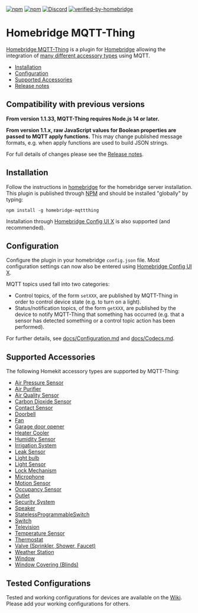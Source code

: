 [![npm](https://badgen.net/npm/v/homebridge-mqttthing/latest)](https://www.npmjs.com/package/homebridge-mqttthing)
[![npm](https://badgen.net/npm/dt/homebridge-mqttthing)](https://www.npmjs.com/package/homebridge-mqttthing)
[![Discord](https://img.shields.io/discord/432663330281226270?color=728ED5&logo=discord&label=discord)](https://discord.gg/MTpeMC)
[![verified-by-homebridge](https://badgen.net/badge/homebridge/verified/purple)](https://github.com/homebridge/homebridge/wiki/Verified-Plugins)

# Homebridge MQTT-Thing
[Homebridge MQTT-Thing](https://www.npmjs.com/package/homebridge-mqttthing) is a plugin for [Homebridge](https://github.com/homebridge/homebridge) allowing the integration of [many different accessory types](#supported-accessories) using MQTT.

   * [Installation](#installation)
   * [Configuration](#configuration)
   * [Supported Accessories](#supported-accessories)
   * [Release notes](docs/ReleaseNotes.md)

## Compatibility with previous versions

**From version 1.1.33, MQTT-Thing requires Node.js 14 or later.**

**From version 1.1.x, raw JavaScript values for Boolean properties are passed to MQTT apply functions.** This may change published message formats, e.g. when apply functions are used to build JSON strings.

For full details of changes please see the [Release notes](docs/ReleaseNotes.md).

## Installation
Follow the instructions in [homebridge](https://www.npmjs.com/package/homebridge) for the homebridge server installation.
This plugin is published through [NPM](https://www.npmjs.com/package/homebridge-mqttthing) and should be installed "globally" by typing:

    npm install -g homebridge-mqttthing

Installation through 
[Homebridge Config UI X](https://www.npmjs.com/package/homebridge-config-ui-x) is also supported (and recommended).

## Configuration
Configure the plugin in your homebridge `config.json` file. Most configuration settings can now also be entered using 
[Homebridge Config UI X](https://www.npmjs.com/package/homebridge-config-ui-x).

MQTT topics used fall into two categories:

   * Control topics, of the form `setXXX`, are published by MQTT-Thing in order to control device state (e.g. to turn on a light).
   * Status/notification topics, of the form `getXXX`, are published by the device to notify MQTT-Thing that something has occurred (e.g. that a sensor has detected something or a control topic action has been performed).

For further details, see [docs/Configuration.md](docs/Configuration.md) and [docs/Codecs.md](docs/Codecs.md).

## Supported Accessories

The following Homekit accessory types are supported by MQTT-Thing:

   * [Air Pressure Sensor](docs/Accessories.md#air-pressure-sensor)
   * [Air Purifier](docs/Accessories.md#air-purifier)
   * [Air Quality Sensor](docs/Accessories.md#air-quality-sensor)
   * [Carbon Dioxide Sensor](docs/Accessories.md#carbon-dioxide-sensor)
   * [Contact Sensor](docs/Accessories.md#contact-sensor)
   * [Doorbell](docs/Accessories.md#doorbell)
   * [Fan](docs/Accessories.md#fan)
   * [Garage door opener](docs/Accessories.md#garage-door-opener)
   * [Heater Cooler](docs/Accessories.md#heater-cooler)
   * [Humidity Sensor](docs/Accessories.md#humidity-sensor)
   * [Irrigation System](docs/Accessories.md#irrigation-system)
   * [Leak Sensor](docs/Accessories.md#leak-sensor)
   * [Light bulb](docs/Accessories.md#light-bulb)
   * [Light Sensor](docs/Accessories.md#light-sensor)
   * [Lock Mechanism](docs/Accessories.md#lock-mechanism)
   * [Microphone](docs/Accessories.md#microphone)
   * [Motion Sensor](docs/Accessories.md#motion-sensor)
   * [Occupancy Sensor](docs/Accessories.md#occupancy-sensor)
   * [Outlet](docs/Accessories.md#outlet)
   * [Security System](docs/Accessories.md#security-system)
   * [Speaker](docs/Accessories.md#speaker)
   * [StatelessProgrammableSwitch](docs/Accessories.md#statelessprogrammableswitch)
   * [Switch](docs/Accessories.md#switch)
   * [Television](docs/Accessories.md#television)
   * [Temperature Sensor](docs/Accessories.md#temperature-sensor)
   * [Thermostat](docs/Accessories.md#thermostat)
   * [Valve (Sprinkler, Shower, Faucet)](docs/Accessories.md#valve)
   * [Weather Station](docs/Accessories.md#weather-station)
   * [Window](docs/Accessories.md#window)
   * [Window Covering (Blinds)](docs/Accessories.md#window-covering)
   
## Tested Configurations

Tested and working configurations for devices are available on the [Wiki](https://github.com/arachnetech/homebridge-mqttthing/wiki/Tested-Configurations).  Please add your working configurations for others.
